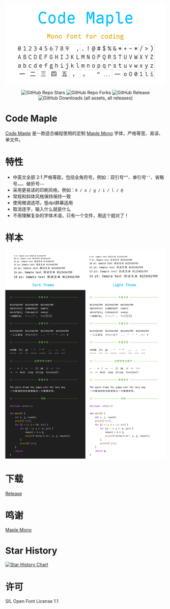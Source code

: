 ![Cover](./res/header.png)
<p align="center">
  <img alt="GitHub Repo Stars" src="https://img.shields.io/github/stars/dk-sirk/code-maple-font">
  <img alt="GitHub Repo Forks" src="https://img.shields.io/github/forks/dk-sirk/code-maple-font">
  <img alt="GitHub Release" src="https://img.shields.io/github/v/release/dk-sirk/code-maple-font">
  <img alt="GitHub Downloads (all assets, all releases)" src="https://img.shields.io/github/downloads/dk-sirk/code-maple-font/total">
</p>

# Code Maple

[Code Maple](https://github.com/dk-sirk/code-maple-font) 是一款适合编程使用的定制 [Maple Mono](https://github.com/subframe7536/maple-font) 字体，严格等宽、易读、单文件。

# 特性

- 中英文全部 2:1 严格等距，包括全角符号，例如：双引号`“”`、单引号`‘’`、省略号`……`、破折号`——`
- 采用更易读的印刷风格，例如：`0 / a / g / i / l / @`
- 常规和斜体风格保持保持一致
- 使用微调选项，低dpi屏幕适用
- 取消连字，输入什么就是什么
- 不用理解复杂的字体术语，只有一个文件，用这个就对了！

# 样本

![Sample](./res/sample.png)

# 下载

[Release](https://github.com/dk-sirk/code-maple-font/releases)

# 鸣谢

[Maple Mono](https://github.com/subframe7536/maple-font)

# Star History

[![Star History Chart](https://api.star-history.com/svg?repos=dk-sirk/code-maple-font&type=Date)](https://www.star-history.com/#dk-sirk/code-maple-font)

# 许可

SIL Open Font License 1.1